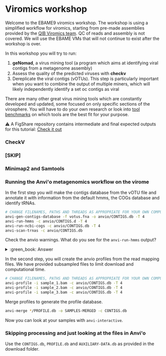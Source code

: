 # Viromics workshop 

Welcome to the EBAME9 viromics workshop. The workshop is using a simplified workflow for viromics, starting from pre-made assemblies provided by the [QIB Viromics team](#Acknowledgements). QC of reads and assembly is not covered. We will use the EBAME VMs that will not continue to exist after the workshop is over. 

In this workshop you will try to run:

1. **geNomad**, a virus mining tool (a program which aims at identifying viral contigs from a metagenome assembly)
2. Assess the quality of the predicted viruses with **checkv**
3. Dereplicate the viral contigs (vOTUs). This step is particularly important when you want to combine the output of multiple miners, which will likely independently identify a set oc contigs as viral
  
There are many other great virus mining tools which are constantly developed and updated, some focused on only specific sections of the virosphere. You will have to do your own research or look into [tool benchmarks]() on which tools are the best fit for your purpose. 

:warning: A FigShare repository contains intermediate and final expected outputs for this tutorial: [Check it out](https://doi.org/10.6084/m9.figshare.27231678)


### CheckV

### [SKIP] 

### Minimap2 and Samtools

### Running the Anvi'o metagenomics workflow on the virome

In the first step you will make the contigs database from the vOTU file and annotate it with information from the default hmms, the COGs database and identify tRNAs.  

```bash
# CHANGE FILENAMES, PATHS AND THREADS AS APPROPRIATE FOR YOUR OWN COMPUTER
anvi-gen-contigs-database -f votus.fna -o anvio/CONTIGS.db -T 4
anvi-run-hmms -c anvio/CONTIGS.d -T 4
anvi-run-ncbi-cogs -c anvio/CONTIGS.db -T 4
anvi-scan-trnas -c anvio/CONTIGS.db
```
Check the anvio warnings. What do you see for the `anvi-run-hmms` output?

<details>
  <summary>:green_book: Answer</summary>
  
There are not that many hmms that return genes. But don't worry, that means that our virus predictions are of good quality, because we don't want the bacterial, archaeal and eukaryotic gene markers.   
</details>

In the second step, you will create the anvio profiles from the read mapping files. We have provided subsampled files to limit download and computational time. 

```bash
# CHANGE FILENAMES, PATHS AND THREADS AS APPROPRIATE FOR YOUR OWN COMPUTER
anvi-profile -i sample_1.bam -c anvio/CONTIGS.db -T 4
anvi-profile -i sample_2.bam -c anvio/CONTIGS.db -T 4
anvi-profile -i sample_3.bam -c anvio/CONTIGS.db -T 4
```

Merge profiles to generate the profile database.

```bash
anvi-merge */PROFILE.db -o SAMPLES-MERGED -c CONTIGS.db   
```

Now you can look at your samples with `anvi-interactive`. 

### Skipping processing and just looking at the files in Anvi'o
Use the `CONTIGS.db`, `PROFILE.db` and `AUXILIARY-DATA.db` as provided in the download folder. 
